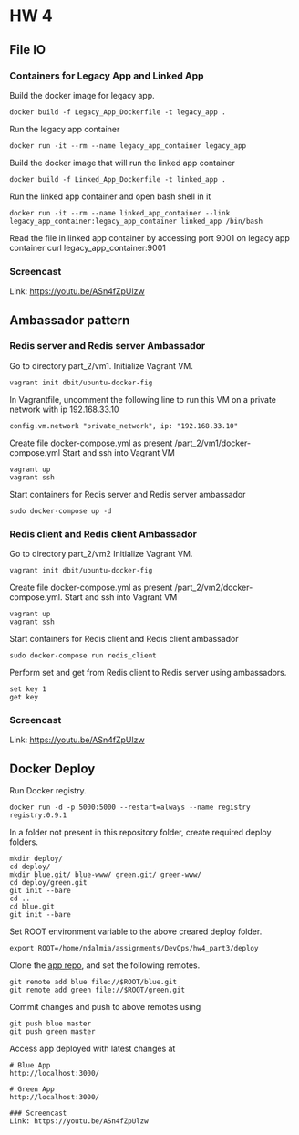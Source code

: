 # HW 4

## File IO

### Containers for Legacy App and Linked App
Build the docker image for legacy app.
```
docker build -f Legacy_App_Dockerfile -t legacy_app .
```
Run the legacy app container
```
docker run -it --rm --name legacy_app_container legacy_app
```
Build the docker image that will run the linked app container
```
docker build -f Linked_App_Dockerfile -t linked_app .
```
Run the linked app container and open bash shell in it
```
docker run -it --rm --name linked_app_container --link legacy_app_container:legacy_app_container linked_app /bin/bash
```
Read the file in linked app container by accessing port 9001 on legacy app container
curl legacy_app_container:9001

### Screencast
Link: https://youtu.be/ASn4fZpUlzw

## Ambassador pattern
### Redis server and Redis server Ambassador
Go to directory part_2/vm1.
Initialize Vagrant VM.
```
vagrant init dbit/ubuntu-docker-fig
```
In Vagrantfile, uncomment the following line to run this VM on a private network with ip 192.168.33.10
```
config.vm.network "private_network", ip: "192.168.33.10"
```
Create file docker-compose.yml as present /part_2/vm1/docker-compose.yml
Start and ssh into Vagrant VM
```
vagrant up
vagrant ssh
```
Start containers for Redis server and Redis server ambassador
```
sudo docker-compose up -d
```

### Redis client and Redis client Ambassador
Go to directory part_2/vm2
Initialize Vagrant VM.
```
vagrant init dbit/ubuntu-docker-fig
```
Create file docker-compose.yml as present /part_2/vm2/docker-compose.yml.
Start and ssh into Vagrant VM
```
vagrant up
vagrant ssh
```
Start containers for Redis client and Redis client ambassador
```
sudo docker-compose run redis_client
```

Perform set and get from Redis client to Redis server using ambassadors.
```
set key 1
get key
```

### Screencast
Link: https://youtu.be/ASn4fZpUlzw

## Docker Deploy
Run Docker registry.
```
docker run -d -p 5000:5000 --restart=always --name registry registry:0.9.1
```

In a folder not present in this repository folder, create required deploy folders.
```
mkdir deploy/
cd deploy/
mkdir blue.git/ blue-www/ green.git/ green-www/
cd deploy/green.git
git init --bare
cd ..
cd blue.git
git init --bare
```
Set ROOT environment variable to the above creared deploy folder.
```
export ROOT=/home/ndalmia/assignments/DevOps/hw4_part3/deploy
```
Clone the [app repo](https://github.com/CSC-DevOps/App), and set the following remotes.
```
git remote add blue file://$ROOT/blue.git
git remote add green file://$ROOT/green.git
```

Commit changes and push to above remotes using
```
git push blue master
git push green master
```

Access app deployed with latest changes at
```
# Blue App
http://localhost:3000/

# Green App
http://localhost:3000/

### Screencast
Link: https://youtu.be/ASn4fZpUlzw